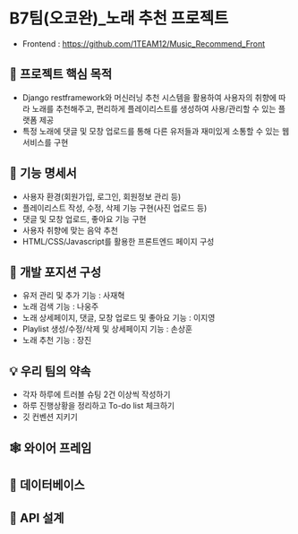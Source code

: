 # B7팀(오코완)_노래 추천 프로젝트 
- Frontend : https://github.com/1TEAM12/Music_Recommend_Front
## ****📌 프로젝트 핵심 목적****

- Django restframework와 머신러닝 추천 시스템을 활용하여 사용자의 취향에 따라 노래를 추천해주고, 편리하게 플레이리스트를 생성하여 사용/관리할 수 있는 플랫폼 제공
- 특정 노래에 댓글 및 모창 업로드를 통해 다른 유저들과 재미있게 소통할 수 있는 웹 서비스를 구현

## 📄 ****기능 명세서****

- 사용자 환경(회원가입, 로그인, 회원정보 관리 등)
- 플레이리스트 작성, 수정, 삭제 기능 구현(사진 업로드 등)
- 댓글 및 모창 업로드, 좋아요 기능 구현
- 사용자 취향에 맞는 음악 추천
- HTML/CSS/Javascript를 활용한 프론트엔드 페이지 구성

## 📘 ****개발 포지션 구성****

- 유저 관리 및 추가 기능 : 사재혁
- 노래 검색 기능 : 나웅주
- 노래 상세페이지, 댓글, 모창 업로드 및 좋아요 기능 : 이지영
- Playlist 생성/수정/삭제 및 상세페이지 기능 : 손상훈
- 노래 추천 기능 : 장진

## 💡 ****우리 팀의 약속****

- 각자 하루에 트러블 슈팅 2건 이상씩 작성하기
- 하루 진행상황을 정리하고 To-do list 체크하기
- 깃 컨벤션 지키기

## ****🕸 와이어 프레임****


## ****🎯 데이터베이스****


## ****🎨 API 설계****


